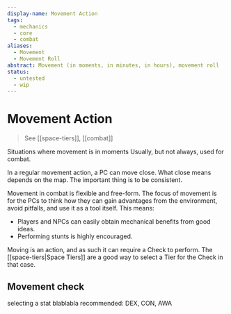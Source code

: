```yaml
---
display-name: Movement Action
tags:
  - mechanics
  - core
  - combat
aliases:
  - Movement
  - Movement Roll
abstract: Movement (in moments, in minutes, in hours), movement roll
status:
  - untested
  - wip
---
```

# Movement Action
> See [[space-tiers]], [[combat]]

Situations where movement is in moments
Usually, but not always, used for combat.


In a regular movement action, a PC can move close. What close means depends on the map. The important thing is to be consistent.

Movement in combat is flexible and free-form. The focus of movement is for the PCs to think how they can gain advantages from the environment, avoid pitfalls, and use it as a tool itself. This means:
- Players and NPCs can easily obtain mechanical benefits from good ideas.
- Performing stunts is highly encouraged.

Moving is an action, and as such it can require a Check to perform. The [[space-tiers|Space Tiers]] are a good way to select a Tier for the Check in that case.

## Movement check

selecting a stat blablabla recommended: DEX, CON, AWA
